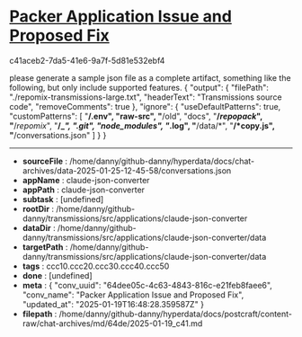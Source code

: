 # [Packer Application Issue and Proposed Fix](https://claude.ai/chat/64dee05c-4c63-4843-816c-e21feb8faee6)

c41aceb2-7da5-41e6-9a7f-5d81e532ebf4

please generate a sample json file as a complete artifact, something like the following, but only include supported features.
{
    "output": {
        "filePath": "./repomix-transmissions-large.txt",
        "headerText": "Transmissions source code",
        "removeComments": true
    },
    "ignore": {
        "useDefaultPatterns": true,
        "customPatterns": [
            "**/.env",
            "raw-src",
            "**/old",
            "docs",
            "**/*repopack*",
            "**/*repomix*",
            "**/_*",
            ".git",
            "node_modules",
            "*.log",
            "**/data/*",
            "**/*copy.js",
            "**/conversations.json"
        ]
    }
}

---

* **sourceFile** : /home/danny/github-danny/hyperdata/docs/chat-archives/data-2025-01-25-12-45-58/conversations.json
* **appName** : claude-json-converter
* **appPath** : claude-json-converter
* **subtask** : [undefined]
* **rootDir** : /home/danny/github-danny/transmissions/src/applications/claude-json-converter
* **dataDir** : /home/danny/github-danny/transmissions/src/applications/claude-json-converter/data
* **targetPath** : /home/danny/github-danny/transmissions/src/applications/claude-json-converter/data
* **tags** : ccc10.ccc20.ccc30.ccc40.ccc50
* **done** : [undefined]
* **meta** : {
  "conv_uuid": "64dee05c-4c63-4843-816c-e21feb8faee6",
  "conv_name": "Packer Application Issue and Proposed Fix",
  "updated_at": "2025-01-19T16:48:28.359587Z"
}
* **filepath** : /home/danny/github-danny/hyperdata/docs/postcraft/content-raw/chat-archives/md/64de/2025-01-19_c41.md